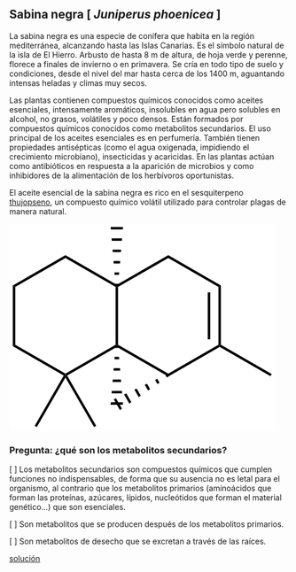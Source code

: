 
## Sabina negra [ *Juniperus phoenicea* ]

La sabina negra es una especie de conífera que habita en la región mediterránea, alcanzando hasta las Islas Canarias. Es el símbolo natural de la isla de El Hierro. Arbusto de hasta 8 m de altura, de hoja verde y perenne, florece a finales de invierno o en primavera. Se cría en todo tipo de suelo y condiciones, desde el nivel del mar hasta cerca de los 1400 m, aguantando intensas heladas y climas muy secos.

Las plantas contienen compuestos químicos conocidos como aceites esenciales, intensamente aromáticos, insolubles en agua pero solubles en alcohol, no grasos, volátiles y poco densos. Están formados por compuestos químicos conocidos como metabolitos secundarios. El uso principal de los aceites esenciales es en perfumería. También tienen propiedades antisépticas (como el agua oxigenada, impidiendo el crecimiento microbiano), insecticidas y acaricidas. En las plantas actúan como antibióticos en respuesta a la aparición de microbios y como inhibidores de la alimentación de los herbívoros oportunistas. 

El aceite esencial de la sabina negra es rico en el sesquiterpeno [thujopseno](https://es.wikipedia.org/wiki/Thujopseno), 
un compuesto químico volátil utilizado para controlar plagas de manera natural. 

![](./pics/thujopsene.png)


### Pregunta: ¿qué son los metabolitos secundarios?

 [ ] Los metabolitos secundarios son compuestos químicos que cumplen funciones no indispensables, de forma que su ausencia no es letal para el organismo, al contrario que los metabolitos primarios (aminoácidos que forman las proteínas, azúcares, lípidos, nucleótidos que forman el material genético...) que son esenciales.

 [ ] Son metabolitos que se producen después de los metabolitos primarios.

 [ ] Son metabolitos de desecho que se excretan a través de las raíces.


[solución](./Juniperus_phoenicea_solucion.md)
